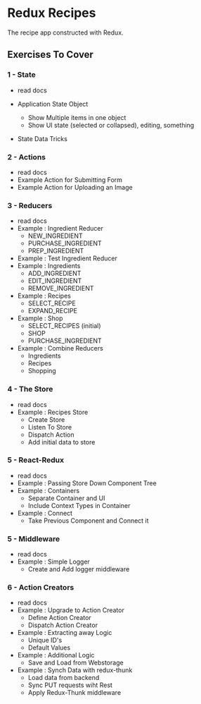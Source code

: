 Redux Recipes
===============
The recipe app constructed with Redux.

Exercises To Cover
------------------

### 1 - State

* read docs
* Application State Object
    * Show Multiple items in one object
    * Show UI state (selected or collapsed), editing, something

* State Data Tricks


### 2 - Actions

* read docs
* Example Action for Submitting Form
* Example Action for Uploading an Image

### 3 - Reducers

* read docs
* Example : Ingredient Reducer
    * NEW_INGREDIENT
    * PURCHASE_INGREDIENT
    * PREP_INGREDIENT
* Example : Test Ingredient Reducer
* Example : Ingredients
    * ADD_INGREDIENT
    * EDIT_INGREDIENT
    * REMOVE_INGREDIENT
* Example : Recipes
    * SELECT_RECIPE
    * EXPAND_RECIPE
* Example : Shop
    * SELECT_RECIPES (initial)
    * SHOP
    * PURCHASE_INGREDIENT
* Example : Combine Reducers
    * Ingredients
    * Recipes
    * Shopping
    
### 4 - The Store

* read docs
* Example : Recipes Store
    * Create Store
    * Listen To Store
    * Dispatch Action
    * Add initial data to store    
    
### 5 - React-Redux

* read docs
* Example : Passing Store Down Component Tree
* Example : Containers
    * Separate Container and UI
    * Include Context Types in Container
* Example : Connect
    * Take Previous Component and Connect it
    
### 5 - Middleware

* read docs
* Example : Simple Logger
    * Create and Add logger middleware
    
### 6 - Action Creators
   
* read docs
* Example : Upgrade to Action Creator
    * Define Action Creator
    * Dispatch Action Creator
* Example : Extracting away Logic
    * Unique ID's
    * Default Values
* Example : Additional Logic
    * Save and Load from Webstorage
* Example : Synch Data with redux-thunk
    * Load data from backend
    * Sync PUT requests wiht Rest
    * Apply Redux-Thunk middleware